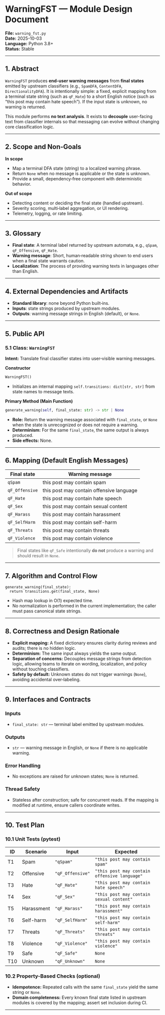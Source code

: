 # WarningFST — Module Design Document
**File:** `warning_fst.py`  
**Date:** 2025-10-03  
**Language:** Python 3.8+  
**Status:** Stable

---

## 1. Abstract
`WarningFST` produces **end-user warning messages** from **final states** emitted by upstream classifiers (e.g., `SpamDFA`, `ContentDFA`, `DirectionalityDFA`). It is intentionally simple: a fixed, explicit mapping from a terminal state string (such as `qF_Hate`) to a short English notice (such as “this post may contain hate speech”). If the input state is unknown, no warning is returned.

This module performs **no text analysis**. It exists to **decouple** user-facing text from classifier internals so that messaging can evolve without changing core classification logic.

---

## 2. Scope and Non‑Goals
**In scope**
- Map a terminal DFA state (string) to a localized warning phrase.
- Return `None` when no message is applicable or the state is unknown.
- Provide a small, dependency‑free component with deterministic behavior.

**Out of scope**
- Detecting content or deciding the final state (handled upstream).
- Severity scoring, multi‑label aggregation, or UI rendering.
- Telemetry, logging, or rate limiting.

---

## 3. Glossary
- **Final state**: A terminal label returned by upstream automata, e.g., `qSpam`, `qF_Offensive`, `qF_Hate`.
- **Warning message**: Short, human‑readable string shown to end users when a final state warrants caution.
- **Localization**: The process of providing warning texts in languages other than English.

---

## 4. External Dependencies and Artifacts
- **Standard library**: none beyond Python built‑ins.
- **Inputs**: state strings produced by upstream modules.
- **Outputs**: warning message strings in English (default), or `None`.

---

## 5. Public API
### 5.1 Class: `WarningFST`
**Intent:** Translate final classifier states into user‑visible warning messages.

**Constructor**
```python
WarningFST()
```
- Initializes an internal mapping `self.transitions: dict[str, str]` from state names to message texts.

**Primary Method (Main Function)**
```python
generate_warning(self, final_state: str) -> str | None
```
- **Role:** Return the warning message associated with `final_state`, or `None` when the state is unrecognized or does not require a warning.
- **Determinism:** For the same `final_state`, the same output is always produced.
- **Side effects:** None.

---

## 6. Mapping (Default English Messages)
| Final state | Warning message |
|---|---|
| `qSpam` | this post may contain spam |
| `qF_Offensive` | this post may contain offensive language |
| `qF_Hate` | this post may contain hate speech |
| `qF_Sex` | this post may contain sexual content |
| `qF_Harass` | this post may contain harassment |
| `qF_SelfHarm` | this post may contain self-harm |
| `qF_Threats` | this post may contain threats |
| `qF_Violence` | this post may contain violence |

> Final states like `qF_Safe` intentionally **do not** produce a warning and should result in `None`.

---

## 7. Algorithm and Control Flow
```text
generate_warning(final_state):
  return transitions.get(final_state, None)
```
- Hash map lookup in O(1) expected time.
- No normalization is performed in the current implementation; the caller must pass canonical state strings.

---

## 8. Correctness and Design Rationale
- **Explicit mapping:** A fixed dictionary ensures clarity during reviews and audits; there is no hidden logic.
- **Determinism:** The same input always yields the same output.
- **Separation of concerns:** Decouples message strings from detection logic, allowing teams to iterate on wording, localization, and policy without touching classifiers.
- **Safety by default:** Unknown states do not trigger warnings (`None`), avoiding accidental over‑labeling.

---

## 9. Interfaces and Contracts
### Inputs
- `final_state: str` — terminal label emitted by upstream modules.

### Outputs
- `str` — warning message in English, or `None` if there is no applicable warning.

### Error Handling
- No exceptions are raised for unknown states; `None` is returned.

### Thread Safety
- Stateless after construction; safe for concurrent reads. If the mapping is modified at runtime, ensure callers coordinate writes.

---

## 10. Test Plan
### 10.1 Unit Tests (pytest)
| ID | Scenario | Input | Expected |
|---|---|---|---|
| T1 | Spam | `"qSpam"` | `"this post may contain spam"` |
| T2 | Offensive | `"qF_Offensive"` | `"this post may contain offensive language"` |
| T3 | Hate | `"qF_Hate"` | `"this post may contain hate speech"` |
| T4 | Sex | `"qF_Sex"` | `"this post may contain sexual content"` |
| T5 | Harassment | `"qF_Harass"` | `"this post may contain harassment"` |
| T6 | Self-harm | `"qF_SelfHarm"` | `"this post may contain self-harm"` |
| T7 | Threats | `"qF_Threats"` | `"this post may contain threats"` |
| T8 | Violence | `"qF_Violence"` | `"this post may contain violence"` |
| T9 | Safe | `"qF_Safe"` | `None` |
| T10 | Unknown | `"qF_Unknown"` | `None` |

### 10.2 Property-Based Checks (optional)
- **Idempotence:** Repeated calls with the same `final_state` yield the same string or `None`.
- **Domain completeness:** Every known final state listed in upstream modules is covered by the mapping; assert set inclusion during CI.

---
